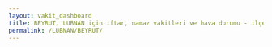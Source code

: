 ```yaml
---
layout: vakit_dashboard
title: BEYRUT, LUBNAN için iftar, namaz vakitleri ve hava durumu - ilçe/eyalet seç
permalink: /LUBNAN/BEYRUT/
---
```


<script type="text/javascript">
  var GLOBAL_COUNTRY = 'LUBNAN';
  var GLOBAL_CITY = 'BEYRUT';
  var GLOBAL_STATE = '';
  var lat = 72;
  var lon = 21;
</script>
